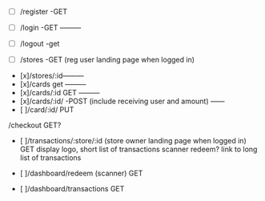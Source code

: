  - [ ] /register -GET
 - [ ] /login -GET ———
 - [ ] /logout -get 

 - [ ] /stores -GET (reg user landing page when logged in)
 - [x]/stores/:id———
 - [x]/cards get ———
 - [x]/cards/:id GET ———
 - [x]/cards/:id/ -POST (include receiving user and amount) ——
 - [ ]/card/:id/ PUT
<!-- /cart GET -->
 /checkout GET?
<!-- transactions -->
 - [ ]/transactions/:store/:id (store owner landing page when logged in) GET
display logo, 
	short list of transactions
	scanner
	redeem?
	link to long list of transactions 

- [ ]/dashboard/redeem (scanner) GET
- [ ]/dashboard/transactions GET
